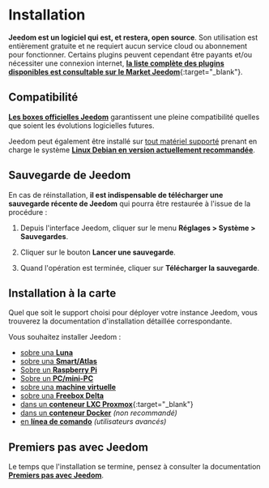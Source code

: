 # Installation

**Jeedom est un logiciel qui est, et restera, open source**. Son utilisation est entièrement gratuite et ne requiert aucun service cloud ou abonnement pour fonctionner.
Certains plugins peuvent cependant être payants et/ou nécessiter une connexion internet, [**la liste complète des plugins disponibles est consultable sur le Market Jeedom**](http://market.jeedom.fr/index.php?v=d&p=market&type=plugin){:target="_blank"}.

## Compatibilité

[**Les boxes officielles Jeedom**](../compatibility/#Boxes%20officielles) garantissent une pleine compatibilité quelles que soient les évolutions logicielles futures.

Jeedom peut également être installé sur [tout matériel supporté](../compatibility/#Matériels%20supportés) prenant en charge le système [**Linux Debian en version actuellement recommandée**](../compatibility/#Debian).

## Sauvegarde de Jeedom

En cas de réinstallation, **il est indispensable de télécharger une sauvegarde récente de Jeedom** qui pourra être restaurée à l'issue de la procédure :

1. Depuis l'interface Jeedom, cliquer sur le menu **Réglages > Système > Sauvegardes**.

2. Cliquer sur le bouton **Lancer une sauvegarde**.

3. Quand l'opération est terminée, cliquer sur **Télécharger la sauvegarde**.

## Installation à la carte

Quel que soit le support choisi pour déployer votre instance Jeedom, vous trouverez la documentation d'installation détaillée correspondante.

Vous souhaitez installer Jeedom :

- [sobre una **Luna**](../plugins/home%20automation%20protocol/luna)
- [sobre una **Smart/Atlas**](recovery)
- [Sobre un **Raspberry Pi**](rpi)
- [Sobre un **PC/mini-PC**](baremetal)
- [sobre una **machine virtuelle**](vm)
- [sobre una **Freebox Delta**](freeboxdelta)
- [dans un **conteneur LXC Proxmox**](https://community-scripts.github.io/ProxmoxVE/scripts?id=jeedom){:target="_blank"}
- [dans un **conteneur Docker**](docker) *(non recommandé)*
- [en **línea de comando**](cli) *(utilisateurs avancés)*

## Premiers pas avec Jeedom

Le temps que l'installation se termine, pensez à consulter la documentation [**Premiers pas avec Jeedom**](../premiers-pas/).
